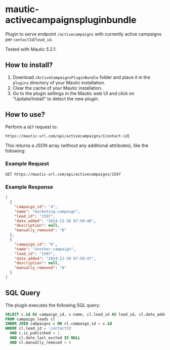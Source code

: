 # mautic-activecampaignspluginbundle
Plugin to serve endpoint `/activecampaigns` with currently active campaigns per `contactId`/`lead_id`.

Tested with Mautic 5.2.1.

## How to install?

1. Download `/ActiveCampaignsPluginBundle` folder and place it in the `plugins` directory of your Mautic installation.
2. Clear the cache of your Mautic installation.
3. Go to the plugin settings in the Mautic web UI and click on "Update/Install" to detect the new plugin.

## How to use?

Perform a `GET` request to:

```
https://mautic-url.com/api/activecampaigns/{contact-id}
```

This returns a JSON array (without any additional attributes), like the following:

### Example Request

```
GET https://mautic-url.com/api/activecampaigns/1597
```

### Example Response

```json
[
  {
    "campaign_id": "4",
    "name": "marketing-campaign",
    "lead_id": "1597",
    "date_added": "2024-12-30 07:50:46",
    "description": null,
    "manually_removed": "0"
  },
  {
    "campaign_id": "6",
    "name": "another-campaign",
    "lead_id": "1597",
    "date_added": "2024-12-30 07:50:47",
    "description": null,
    "manually_removed": "0"
  }
]
```

## SQL Query

The plugin executes the following SQL query:

```sql
SELECT c.id AS campaign_id, c.name, cl.lead_id AS lead_id, cl.date_added, c.description, cl.manually_removed
FROM campaign_leads cl
INNER JOIN campaigns c ON cl.campaign_id = c.id
WHERE cl.lead_id = :contactId
  AND c.is_published = 1
  AND cl.date_last_exited IS NULL
  AND cl.manually_removed = 0
```

